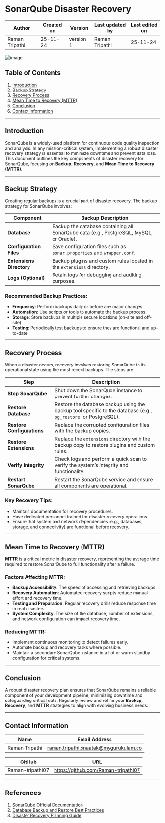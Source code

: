 # SonarQube Disaster Recovery

  | Author        | Created on | Version | Last updated by | Last edited on |
  |-------------|---------|-------------|-------------|---------|
  | Raman Tripathi | 25-11-24 | version 1 | Raman Tripathi | 25-11-24 |

  ![image](https://github.com/user-attachments/assets/47ba734c-0e6a-4091-a5a8-fcb710610b93)



## Table of Contents

1. [Introduction](#introduction)  
2. [Backup Strategy](#backup-strategy)  
3. [Recovery Process](#recovery-process)  
4. [Mean Time to Recovery (MTTR)](#mean-time-to-recovery-mttr)  
5. [Conclusion](#conclusion)  
6. [Contact Information](#contact-information)  

---

## Introduction

SonarQube is a widely-used platform for continuous code quality inspection and analysis. In any mission-critical system, implementing a robust disaster recovery strategy is essential to minimize downtime and prevent data loss. This document outlines the key components of disaster recovery for SonarQube, focusing on **Backup**, **Recovery**, and **Mean Time to Recovery (MTTR)**.

---

## Backup Strategy

Creating regular backups is a crucial part of disaster recovery. The backup strategy for SonarQube involves:

| **Component**          | **Backup Description**                                                                                      |
|-------------------------|------------------------------------------------------------------------------------------------------------|
| **Database**            | Backup the database containing all SonarQube data (e.g., PostgreSQL, MySQL, or Oracle).                   |
| **Configuration Files** | Save configuration files such as `sonar.properties` and `wrapper.conf`.                                   |
| **Extensions Directory**| Backup plugins and custom rules located in the `extensions` directory.                                     |
| **Logs (Optional)**     | Retain logs for debugging and auditing purposes.                                                           |

### Recommended Backup Practices:
- **Frequency**: Perform backups daily or before any major changes.  
- **Automation**: Use scripts or tools to automate the backup process.  
- **Storage**: Store backups in multiple secure locations (on-site and off-site).  
- **Testing**: Periodically test backups to ensure they are functional and up-to-date.

---

## Recovery Process

When a disaster occurs, recovery involves restoring SonarQube to its operational state using the most recent backups. The steps are:

| **Step**              | **Description**                                                                                              |
|------------------------|------------------------------------------------------------------------------------------------------------|
| **Stop SonarQube**     | Shut down the SonarQube instance to prevent further changes.                                                |
| **Restore Database**   | Restore the database backup using the backup tool specific to the database (e.g., `pg_restore` for PostgreSQL). |
| **Restore Configurations** | Replace the corrupted configuration files with the backup copies.                                         |
| **Restore Extensions** | Replace the `extensions` directory with the backup copy to restore plugins and custom rules.                |
| **Verify Integrity**   | Check logs and perform a quick scan to verify the system’s integrity and functionality.                     |
| **Restart SonarQube**  | Restart the SonarQube service and ensure all components are operational.                                    |

### Key Recovery Tips:
- Maintain documentation for recovery procedures.  
- Have dedicated personnel trained for disaster recovery operations.  
- Ensure that system and network dependencies (e.g., databases, storage, and connectivity) are functional before recovery.  

---

## Mean Time to Recovery (MTTR)

**MTTR** is a critical metric in disaster recovery, representing the average time required to restore SonarQube to full functionality after a failure.

### Factors Affecting MTTR:
- **Backup Accessibility**: The speed of accessing and retrieving backups.  
- **Recovery Automation**: Automated recovery scripts reduce manual effort and recovery time.  
- **Testing and Preparation**: Regular recovery drills reduce response time in real disasters.  
- **System Complexity**: The size of the database, number of extensions, and network configuration can impact recovery time.  

### Reducing MTTR:
- Implement continuous monitoring to detect failures early.  
- Automate backup and recovery tasks where possible.  
- Maintain a secondary SonarQube instance in a hot or warm standby configuration for critical systems.  

---

## Conclusion

A robust disaster recovery plan ensures that SonarQube remains a reliable component of your development pipeline, minimizing downtime and safeguarding critical data. Regularly review and refine your **Backup**, **Recovery**, and **MTTR** strategies to align with evolving business needs.

---

## Contact Information

| Name| Email Address      |
|-----|--------------------------|
| Raman Tripathi | raman.tripathi.snaatak@mygurukulam.co |

| GitHub | URL |
|----------|---------|
|  Raman-tripathi07  |  https://github.com/Raman-tripathi07 |

---

## References

1. [SonarQube Official Documentation](https://docs.sonarqube.org/)  
2. [Database Backup and Restore Best Practices](https://www.postgresql.org/docs/)  
3. [Disaster Recovery Planning Guide](https://aws.amazon.com/backup/disaster-recovery/)  

